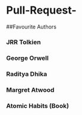 # Pull-Request-

##Favourite Authors
### JRR Tolkien
### George Orwell
### Raditya Dhika
### Margret Atwood
### Atomic Habits (Book)
